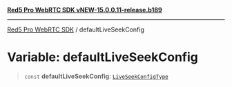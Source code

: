 [**Red5 Pro WebRTC SDK vNEW-15.0.0.11-release.b189**](../README.md)

***

[Red5 Pro WebRTC SDK](../globals.md) / defaultLiveSeekConfig

# Variable: defaultLiveSeekConfig

> `const` **defaultLiveSeekConfig**: [`LiveSeekConfigType`](../type-aliases/LiveSeekConfigType.md)
